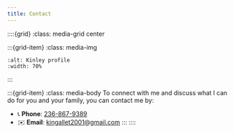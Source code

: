 ```yaml
---
title: Contact
---
```


::::{grid}
:class: media-grid center

:::{grid-item}
:class: media-img

```{image} ./media/Kinley-profile.jpeg
:alt: Kinley profile
:width: 70%
```
:::

:::{grid-item}
:class: media-body
To connect with me and discuss what I can do for you and your family, you can contact me by:
- 📞 **Phone**: [236-867-9389](tel:+12368679389)
- ✉️ **Email**: [kingallet2001@gmail.com](mailto:kingallet2001@gmail.com)
:::
::::
